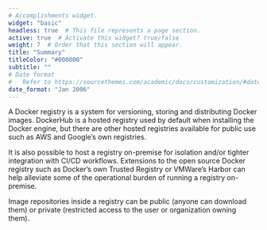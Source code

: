 ```yaml
---
# Accomplishments widget.
widget: "basic"  
headless: true  # This file represents a page section.
active: true  # Activate this widget? true/false
weight: 7  # Order that this section will appear.
title: "Summary"
titleColor: "#000000"
subtitle: ""
# Date format
#   Refer to https://sourcethemes.com/academic/docs/customization/#date-format
date_format: "Jan 2006"
---
```

A Docker registry is a system for versioning, storing and distributing Docker images. DockerHub is a hosted registry used by default when installing the Docker engine, but there are other hosted registries available for public use such as AWS and Google’s own registries.

It is also possible to host a registry on-premise for isolation and/or tighter integration with CI/CD workflows. Extensions to the open source Docker registry such as Docker’s own Trusted Registry or VMWare’s Harbor can help alleviate some of the operational burden of running a registry on-premise.

Image repositories inside a registry can be public (anyone can download them) or private (restricted access to the user or organization owning them).